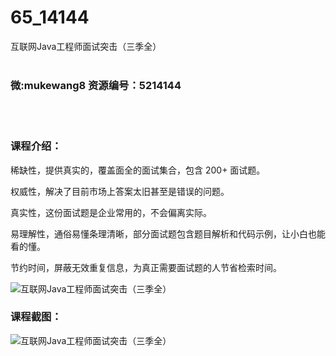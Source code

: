 # 65_14144
互联网Java工程师面试突击（三季全）
<br/></br>
<h3>微:mukewang8 资源编号：5214144</h3>
<br/></br>
<h3>课程介绍：</h3>
<p>稀缺性，提供真实的，覆盖面全的面试集合，包含 200+ 面试题。</p>
<p>权威性，解决了目前市场上答案太旧甚至是错误的问题。</p>
<p>真实性，这份面试题是企业常用的，不会偏离实际。</p>
<p>易理解性，通俗易懂条理清晰，部分面试题包含题目解析和代码示例，让小白也能看的懂。</p>
<p>节约时间，屏蔽无效重复信息，为真正需要面试题的人节省检索时间。</p>
<p><img src="https://www.ko996.com/wp-content/uploads/img/2020/06/1-123-300x191.png" alt="互联网Java工程师面试突击（三季全）"></p>
<div class="info-desc">
<h3>课程截图：</h3>
<p><img src="https://www.ko996.com/wp-content/uploads/img/2020/06/2-138.png" alt="互联网Java工程师面试突击（三季全）"></p>


			
</div>
